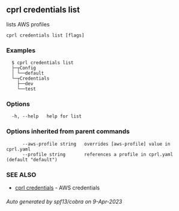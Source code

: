 ## cprl credentials list

lists AWS profiles

```
cprl credentials list [flags]
```

### Examples

```
  $ cprl credentials list
  ├─┬Config
  │ └──default
  └─┬Credentials
  ⁤  ├──dev
  ⁤  └──test
```

### Options

```
  -h, --help   help for list
```

### Options inherited from parent commands

```
      --aws-profile string   overrides [aws-profile] value in cprl.yaml
      --profile string       references a profile in cprl.yaml (default "default")
```

### SEE ALSO

* [cprl credentials](cprl_credentials.md)	 - AWS credentials

###### Auto generated by spf13/cobra on 9-Apr-2023
